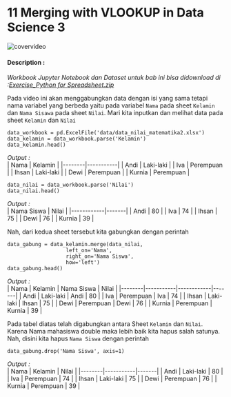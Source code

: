 # 11 Merging with VLOOKUP in Data Science 3

![covervideo](http://bit.ly/makeaicovervideo)

#### **Description :**
_Workbook Jupyter Notebook dan Dataset untuk bab ini bisa didownload di :[Exercise_Python for Spreadsheet.zip](https://drive.google.com/file/d/1WlpXDBTwluGYoV0crZ4fBtXglicXtS-A/view?usp=sharing)_

Pada video ini akan menggabungkan data dengan isi yang sama tetapi nama variabel yang berbeda yaitu pada variabel ```Nama``` pada sheet ```Kelamin``` dan ```Nama Sisawa``` pada sheet ```Nilai```. Mari kita inputkan dan melihat data pada sheet ```Kelamin``` dan ```Nilai```
```
data_workbook = pd.ExcelFile('data/data_nilai_matematika2.xlsx')
data_kelamin = data_workbook.parse('Kelamin')
data_kelamin.head()
```
*Output :* <br>
| Nama   | Kelamin   |
|--------|-----------|
| Andi   | Laki-laki |
| Iva    | Perempuan |
| Ihsan  | Laki-laki |
| Dewi   | Perempuan |
| Kurnia | Perempuan |
```
data_nilai = data_workbook.parse('Nilai')
data_nilai.head()
```
*Output :* <br>
| Nama Siswa | Nilai |
|------------|-------|
| Andi       | 80    |
| Iva        | 74    |
| Ihsan      | 75    |
| Dewi       | 76    |
| Kurnia     | 39    |

Nah, dari kedua sheet tersebut kita gabungkan dengan perintah
```
data_gabung = data_kelamin.merge(data_nilai, 
                   left_on='Nama', 
                   right_on='Nama Siswa', 
                   how='left')
data_gabung.head()
```
*Output :* <br>
| Nama   | Kelamin   | Nama Siswa | Nilai |
|--------|-----------|------------|-------|
| Andi   | Laki-laki | Andi       | 80    |
| Iva    | Perempuan | Iva        | 74    |
| Ihsan  | Laki-laki | Ihsan      | 75    |
| Dewi   | Perempuan | Dewi       | 76    |
| Kurnia | Perempuan | Kurnia     | 39    |

Pada tabel diatas telah digabungkan antara Sheet ```Kelamin``` dan ```Nilai```. Karena Nama mahasiswa double maka lebih baik kita hapus salah satunya. Nah, disini kita hapus ```Nama Siswa``` dengan perintah
```
data_gabung.drop('Nama Siswa', axis=1)
```
*Output :* <br>
| Nama   | Kelamin   | Nilai |
|--------|-----------|-------|
| Andi   | Laki-laki | 80    |
| Iva    | Perempuan | 74    |
| Ihsan  | Laki-laki | 75    |
| Dewi   | Perempuan | 76    |
| Kurnia | Perempuan | 39    |